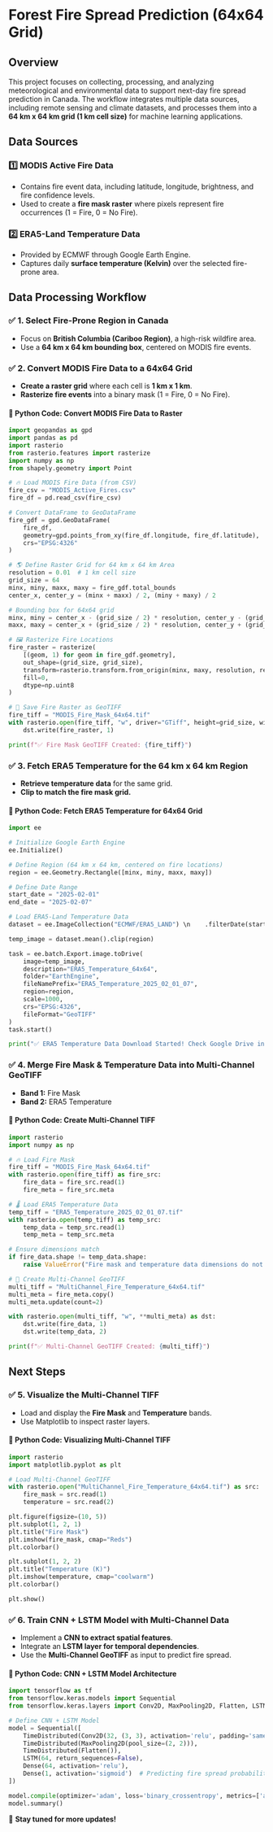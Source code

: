 # Forest Fire Spread Prediction (64x64 Grid)

## Overview
This project focuses on collecting, processing, and analyzing meteorological and environmental data to support next-day fire spread prediction in Canada. The workflow integrates multiple data sources, including remote sensing and climate datasets, and processes them into a **64 km x 64 km grid (1 km cell size)** for machine learning applications.

## Data Sources
### 1️⃣ **MODIS Active Fire Data**
- Contains fire event data, including latitude, longitude, brightness, and fire confidence levels.
- Used to create a **fire mask raster** where pixels represent fire occurrences (1 = Fire, 0 = No Fire).

### 2️⃣ **ERA5-Land Temperature Data**
- Provided by ECMWF through Google Earth Engine.
- Captures daily **surface temperature (Kelvin)** over the selected fire-prone area.

## Data Processing Workflow
### ✅ **1. Select Fire-Prone Region in Canada**
- Focus on **British Columbia (Cariboo Region)**, a high-risk wildfire area.
- Use a **64 km x 64 km bounding box**, centered on MODIS fire events.

### ✅ **2. Convert MODIS Fire Data to a 64x64 Grid**
- **Create a raster grid** where each cell is **1 km x 1 km**.
- **Rasterize fire events** into a binary mask (1 = Fire, 0 = No Fire).

#### 🔹 **Python Code: Convert MODIS Fire Data to Raster**
```python
import geopandas as gpd
import pandas as pd
import rasterio
from rasterio.features import rasterize
import numpy as np
from shapely.geometry import Point

# 🔥 Load MODIS Fire Data (from CSV)
fire_csv = "MODIS_Active_Fires.csv"
fire_df = pd.read_csv(fire_csv)

# Convert DataFrame to GeoDataFrame
fire_gdf = gpd.GeoDataFrame(
    fire_df,
    geometry=gpd.points_from_xy(fire_df.longitude, fire_df.latitude),
    crs="EPSG:4326"
)

# 🌎 Define Raster Grid for 64 km x 64 km Area
resolution = 0.01  # 1 km cell size
grid_size = 64
minx, miny, maxx, maxy = fire_gdf.total_bounds
center_x, center_y = (minx + maxx) / 2, (miny + maxy) / 2

# Bounding box for 64x64 grid
minx, miny = center_x - (grid_size / 2) * resolution, center_y - (grid_size / 2) * resolution
maxx, maxy = center_x + (grid_size / 2) * resolution, center_y + (grid_size / 2) * resolution

# 🖼️ Rasterize Fire Locations
fire_raster = rasterize(
    [(geom, 1) for geom in fire_gdf.geometry],
    out_shape=(grid_size, grid_size),
    transform=rasterio.transform.from_origin(minx, maxy, resolution, resolution),
    fill=0,
    dtype=np.uint8
)

# 💾 Save Fire Raster as GeoTIFF
fire_tiff = "MODIS_Fire_Mask_64x64.tif"
with rasterio.open(fire_tiff, "w", driver="GTiff", height=grid_size, width=grid_size, count=1, dtype=np.uint8, crs="EPSG:4326", transform=rasterio.transform.from_origin(minx, maxy, resolution, resolution)) as dst:
    dst.write(fire_raster, 1)

print(f"✅ Fire Mask GeoTIFF Created: {fire_tiff}")
```

### ✅ **3. Fetch ERA5 Temperature for the 64 km x 64 km Region**
- **Retrieve temperature data** for the same grid.
- **Clip to match the fire mask grid.**

#### 🔹 **Python Code: Fetch ERA5 Temperature for 64x64 Grid**
```python
import ee

# Initialize Google Earth Engine
ee.Initialize()

# Define Region (64 km x 64 km, centered on fire locations)
region = ee.Geometry.Rectangle([minx, miny, maxx, maxy])

# Define Date Range
start_date = "2025-02-01"
end_date = "2025-02-07"

# Load ERA5-Land Temperature Data
dataset = ee.ImageCollection("ECMWF/ERA5_LAND") \n    .filterDate(start_date, end_date) \n    .select("temperature_2m")

temp_image = dataset.mean().clip(region)

task = ee.batch.Export.image.toDrive(
    image=temp_image,
    description="ERA5_Temperature_64x64",
    folder="EarthEngine",
    fileNamePrefix="ERA5_Temperature_2025_02_01_07",
    region=region,
    scale=1000,
    crs="EPSG:4326",
    fileFormat="GeoTIFF"
)
task.start()

print("✅ ERA5 Temperature Data Download Started! Check Google Drive in a few minutes.")
```

### ✅ **4. Merge Fire Mask & Temperature Data into Multi-Channel GeoTIFF**
- **Band 1:** Fire Mask
- **Band 2:** ERA5 Temperature

#### 🔹 **Python Code: Create Multi-Channel TIFF**
```python
import rasterio
import numpy as np

# 🔥 Load Fire Mask
fire_tiff = "MODIS_Fire_Mask_64x64.tif"
with rasterio.open(fire_tiff) as fire_src:
    fire_data = fire_src.read(1)
    fire_meta = fire_src.meta

# 🌡️ Load ERA5 Temperature Data
temp_tiff = "ERA5_Temperature_2025_02_01_07.tif"
with rasterio.open(temp_tiff) as temp_src:
    temp_data = temp_src.read(1)
    temp_meta = temp_src.meta

# Ensure dimensions match
if fire_data.shape != temp_data.shape:
    raise ValueError("Fire mask and temperature data dimensions do not match!")

# 📂 Create Multi-Channel GeoTIFF
multi_tiff = "MultiChannel_Fire_Temperature_64x64.tif"
multi_meta = fire_meta.copy()
multi_meta.update(count=2)

with rasterio.open(multi_tiff, "w", **multi_meta) as dst:
    dst.write(fire_data, 1)
    dst.write(temp_data, 2)

print(f"✅ Multi-Channel GeoTIFF Created: {multi_tiff}")
```

## Next Steps

### ✅ **5. Visualize the Multi-Channel TIFF**
- Load and display the **Fire Mask** and **Temperature** bands.
- Use Matplotlib to inspect raster layers.

#### 🔹 **Python Code: Visualizing Multi-Channel TIFF**
```python
import rasterio
import matplotlib.pyplot as plt

# Load Multi-Channel GeoTIFF
with rasterio.open("MultiChannel_Fire_Temperature_64x64.tif") as src:
    fire_mask = src.read(1)
    temperature = src.read(2)

plt.figure(figsize=(10, 5))
plt.subplot(1, 2, 1)
plt.title("Fire Mask")
plt.imshow(fire_mask, cmap="Reds")
plt.colorbar()

plt.subplot(1, 2, 2)
plt.title("Temperature (K)")
plt.imshow(temperature, cmap="coolwarm")
plt.colorbar()

plt.show()
```

### ✅ **6. Train CNN + LSTM Model with Multi-Channel Data**
- Implement a **CNN to extract spatial features**.
- Integrate an **LSTM layer for temporal dependencies**.
- Use the **Multi-Channel GeoTIFF** as input to predict fire spread.

#### 🔹 **Python Code: CNN + LSTM Model Architecture**
```python
import tensorflow as tf
from tensorflow.keras.models import Sequential
from tensorflow.keras.layers import Conv2D, MaxPooling2D, Flatten, LSTM, Dense, TimeDistributed, Reshape, Input

# Define CNN + LSTM Model
model = Sequential([
    TimeDistributed(Conv2D(32, (3, 3), activation='relu', padding='same'), input_shape=(7, 64, 64, 2)),
    TimeDistributed(MaxPooling2D(pool_size=(2, 2))),
    TimeDistributed(Flatten()),
    LSTM(64, return_sequences=False),
    Dense(64, activation='relu'),
    Dense(1, activation='sigmoid')  # Predicting fire spread probability
])

model.compile(optimizer='adam', loss='binary_crossentropy', metrics=['accuracy'])
model.summary()
```

🚀 **Stay tuned for more updates!**

